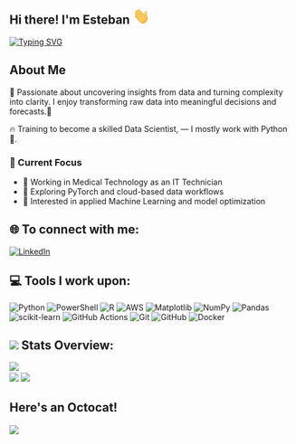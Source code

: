 ## Hi there! I'm Esteban <img src="https://raw.githubusercontent.com/ABSphreak/ABSphreak/master/gifs/Hi.gif" width="30" alt="Waving hand"/>

[![Typing SVG](https://readme-typing-svg.herokuapp.com?color=00FF00&vCenter=true&width=500&lines=Data+Science+Engineering+Student)](https://git.io/typing-svg)

##  About Me

🔎 Passionate about uncovering insights from data and turning complexity into clarity. I enjoy transforming raw data into meaningful decisions and forecasts.🚀

🔥 Training to become a skilled Data Scientist, — I mostly work with Python 🐍.

### 🎯 Current Focus

- 🔭 Working in Medical Technology as an IT Technician  
- 🌱 Exploring PyTorch and cloud-based data workflows  
- 🤖 Interested in applied Machine Learning and model optimization


## 🌐 To connect with me:
[![LinkedIn](https://img.shields.io/badge/LinkedIn-%230077B5.svg?logo=linkedin&logoColor=white)](https://linkedin.com/in/www.linkedin.com/in/esteban-rm) 

## 💻 Tools I work upon:
![Python](https://img.shields.io/badge/python-3670A0?style=for-the-badge&logo=python&logoColor=ffdd54) ![PowerShell](https://img.shields.io/badge/PowerShell-%235391FE.svg?style=for-the-badge&logo=powershell&logoColor=white) ![R](https://img.shields.io/badge/r-%23276DC3.svg?style=for-the-badge&logo=r&logoColor=white) ![AWS](https://img.shields.io/badge/AWS-%23FF9900.svg?style=for-the-badge&logo=amazon-aws&logoColor=white) ![Matplotlib](https://img.shields.io/badge/Matplotlib-%23ffffff.svg?style=for-the-badge&logo=Matplotlib&logoColor=black) ![NumPy](https://img.shields.io/badge/numpy-%23013243.svg?style=for-the-badge&logo=numpy&logoColor=white) ![Pandas](https://img.shields.io/badge/pandas-%23150458.svg?style=for-the-badge&logo=pandas&logoColor=white) ![scikit-learn](https://img.shields.io/badge/scikit--learn-%23F7931E.svg?style=for-the-badge&logo=scikit-learn&logoColor=white) ![GitHub Actions](https://img.shields.io/badge/github%20actions-%232671E5.svg?style=for-the-badge&logo=githubactions&logoColor=white) ![Git](https://img.shields.io/badge/git-%23F05033.svg?style=for-the-badge&logo=git&logoColor=white) ![GitHub](https://img.shields.io/badge/github-%23121011.svg?style=for-the-badge&logo=github&logoColor=white) ![Docker](https://img.shields.io/badge/docker-%230db7ed.svg?style=for-the-badge&logo=docker&logoColor=white)
## <img src = "https://i.pinimg.com/originals/65/c4/f4/65c4f452571be1261e9c623f7da488ac.gif" width = 30px> Stats Overview:
![](https://nirzak-streak-stats.vercel.app/?user=Est3banR&theme=dark&hide_border=false)<br/>
![](https://github-readme-stats.vercel.app/api/top-langs/?username=Est3banR&theme=dark&hide_border=false&include_all_commits=false&count_private=false&layout=compact)
![](https://github-profile-trophy.vercel.app/?username=Est3banR&theme=radical&no-frame=false&no-bg=true&margin-w=4)

## Here's an Octocat!
<img align='center' src='https://user-images.githubusercontent.com/5713670/87202985-820dcb80-c2b6-11ea-9f56-7ec461c497c3.gif' width='200"'>

